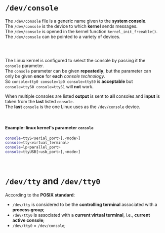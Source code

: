 # `/dev/console`
The `/dev/console` file is a generic name given to the **system console**.<br>
The `/dev/console` is the device to which **kernel** sends messages.<br>
The `/dev/console` is opened in the kernel function `kernel_init_freeable()`.<br>
The `/dev/console` can be pointed to a variety of devices.

<br>

## 
The Linux kernel is configured to select the console by passing it the `console` parameter.<br>
The `console` parameter can be given **repeatedly**, but the parameter can only be given **once** for **each** *console technology*.<br>
So `console=tty0 console=lp0 console=ttyS0` is **acceptable** but `console=ttyS0 console=ttyS1` will **not** work.<br>

When multiple consoles are listed **output** is sent to **all** consoles and **input** is taken from the **last** listed `console`.<br>
The **last** `console` is the one Linux uses as the `/dev/console` device.

<br>

#### Example: linux kernel's parameter `console`
```bash
console=ttyS<serial_port>[,<mode>]
console=tty<virtual_terminal>
console=lp<parallel_port>
console=ttyUSB[<usb_port>[,<mode>]
```

<br>

# `/dev/tty` and `/dev/tty0`
According to the **POSIX standard**:
- `/dev/tty` is considered to be the **controlling terminal** associated with a **process group**;
- `/dev/tty0` is associated with a **current virtual terminal**, i.e., **current active console**;
- `/dev/tty0` = `/dev/console`;
